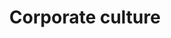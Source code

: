 ---
title: Corporate culture
description: Applied materials and expert opinions on what corporate culture is, how to create a strong HR brand and competently develop internal communications.
---